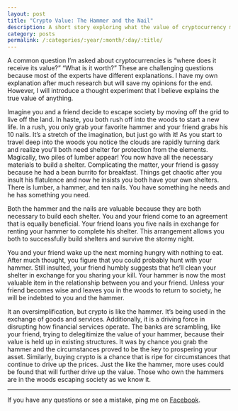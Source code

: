 ```yaml
---
layout: post
title: "Crypto Value: The Hammer and the Nail"
description: A short story exploring what the value of cryptocurrency means.
category: posts
permalink: /:categories/:year/:month/:day/:title/
---
```


A common question I’m asked about cryptocurrencies is “where does it receive its value?” “What is it worth?”  These are challenging questions because most of the experts have different explanations. I have my own explanation after much research but will save my opinions for the end. However, I will introduce a thought experiment that I believe explains the true value of anything.

Imagine you and a friend decide to escape society by moving off the grid to live off the land. In haste, you both rush off into the woods to start a new life. In a rush, you only grab your favorite hammer and your friend grabs his 10 nails. It’s a stretch of the imagination, but just go with it! As you start to travel deep into the woods you notice the clouds are rapidly turning dark and realize you’ll both need shelter for protection from the elements. Magically, two piles of lumber appear! You now have all the necessary materials to build a shelter. Complicating the matter, your friend is gassy because he had a bean burrito for breakfast. Things get chaotic after you insult his flatulence and now he insists you both have your own shelters. There is lumber, a hammer, and ten nails. You have something he needs and he has something you need. 

Both the hammer and the nails are valuable because they are both necessary to build each shelter. You and your friend come to an agreement that is equally beneficial.  Your friend loans you five nails in exchange for renting your hammer to complete his shelter. This arrangement allows you both to successfully build shelters and survive the stormy night. 

You and your friend wake up the next morning hungry with nothing to eat. After much thought, you figure that you could probably hunt with your hammer. Still insulted, your friend humbly suggests that he’ll clean your shelter in exchange for you sharing your kill. Your hammer is now the most valuable item in the relationship between you and your friend. Unless your friend becomes wise and leaves you in the woods to return to society, he will be indebted to you and the hammer.

It an oversimplification, but crypto is like the hammer. It’s being used in the exchange of goods and services. Additionally, it is a driving force in disrupting how financial services operate. The banks are scrambling, like your friend, trying to delegitimize the value of your hammer, because their value is held up in existing structures. It was by chance you grab the hammer and the circumstances proved to be the key to prospering your asset. Similarly, buying crypto is a chance that is ripe for circumstances that continue to drive up the prices. Just the like the hammer, more uses could be found that will further drive up the value. Those who own the hammers are in the woods escaping society as we know it.

---

If you have any questions or see a mistake, ping me on [Facebook](https://www.facebook.com/johnathan.howard.jr).